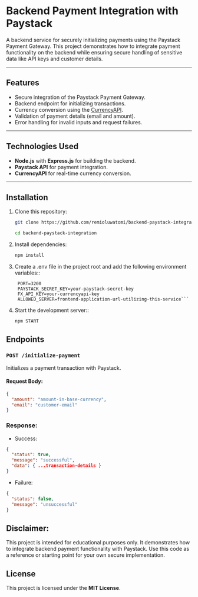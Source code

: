 # Backend Payment Integration with Paystack

A backend service for securely initializing payments using the Paystack Payment Gateway. This project demonstrates how to integrate payment functionality on the backend while ensuring secure handling of sensitive data like API keys and customer details.

---

## Features

- Secure integration of the Paystack Payment Gateway.
- Backend endpoint for initializing transactions.
- Currency conversion using the [CurrencyAPI](https://currencyapi.com/).
- Validation of payment details (email and amount).
- Error handling for invalid inputs and request failures.

---

## Technologies Used

- **Node.js** with **Express.js** for building the backend.
- **Paystack API** for payment integration.
- **CurrencyAPI** for real-time currency conversion.

---

## Installation

1. Clone this repository:

   ```bash
   git clone https://github.com/remioluwatomi/backend-paystack-integration.git

   cd backend-paystack-integration

   ```

2. Install dependencies:

   ```bash
   npm install
   ```

3. Create a .env file in the project root and add the following environment variables::

   ````.env
    PORT=3200
    PAYSTACK_SECRET_KEY=your-paystack-secret-key
    FX_API_KEY=your-currencyapi-key
    ALLOWED_SERVER=frontend-application-url-utilizing-this-service```

   ````

4. Start the development server::
   ```bash
   npm START
   ```

## Endpoints

### `POST /initialize-payment`

Initializes a payment transaction with Paystack.

#### Request Body:

```json
{
  "amount": "amount-in-base-currency",
  "email": "customer-email"
}
```

### Response:

- Success:

```json
{
  "status": true,
  "message": "successful",
  "data": { ...transaction-details }
}
```

- Failure:

```json
{
  "status": false,
  "message": "unsuccessful"
}
```

## Disclaimer:

This project is intended for educational purposes only. It demonstrates how to integrate backend payment functionality with Paystack. Use this code as a reference or starting point for your own secure implementation.

## License

This project is licensed under the **MIT License**.
